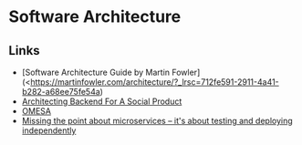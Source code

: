 
# Software Architecture

## Links

- [Software Architecture Guide by Martin Fowler](<https://martinfowler.com/architecture/?_lrsc=712fe591-2911-4a41-b282-a68ee75fe54a)
- [Architecting Backend For A Social Product](http://highscalability.com/blog/2015/7/22/architecting-backend-for-a-social-product.html)
- [OMESA](https://github.com/omesagroup/omesa/blob/master/index.md)
- [Missing the point about microservices – it's about testing and deploying independently](https://erikbern.com/2018/06/04/missing-the-point-about-microservices.html)
